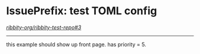 
# IssuePrefix: test TOML config

*[ribbity-org/ribbity-test-repo#3](https://github.com/ribbity-org/ribbity-test-repo/issues/3)*

---

<!--
# toml config options below.
---
frontpage = true # should it show up on front page?
priority = 5 # default priority 999 => in with all the rest :). 1 pushes it to top, etc.
---
-->

this example should show up front page. has priority = 5.

